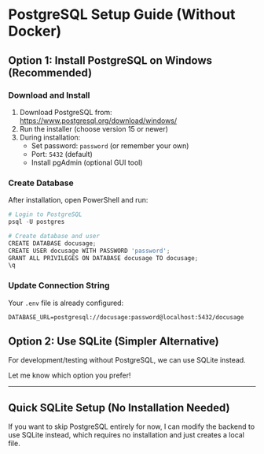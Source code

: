 # PostgreSQL Setup Guide (Without Docker)

## Option 1: Install PostgreSQL on Windows (Recommended)

### Download and Install
1. Download PostgreSQL from: https://www.postgresql.org/download/windows/
2. Run the installer (choose version 15 or newer)
3. During installation:
   - Set password: `password` (or remember your own)
   - Port: `5432` (default)
   - Install pgAdmin (optional GUI tool)

### Create Database
After installation, open PowerShell and run:

```powershell
# Login to PostgreSQL
psql -U postgres

# Create database and user
CREATE DATABASE docusage;
CREATE USER docusage WITH PASSWORD 'password';
GRANT ALL PRIVILEGES ON DATABASE docusage TO docusage;
\q
```

### Update Connection String
Your `.env` file is already configured:
```
DATABASE_URL=postgresql://docusage:password@localhost:5432/docusage
```

## Option 2: Use SQLite (Simpler Alternative)

For development/testing without PostgreSQL, we can use SQLite instead.

Let me know which option you prefer!

---

## Quick SQLite Setup (No Installation Needed)

If you want to skip PostgreSQL entirely for now, I can modify the backend to use SQLite instead, which requires no installation and just creates a local file.


